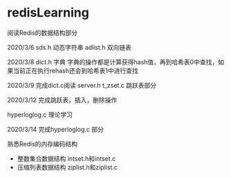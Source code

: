# redisLearning



阅读Redis的数据结构部分

2020/3/6
sds.h  动态字符串
adlist.h 双向链表

2020/3/8
dict.h  字典
字典的操作都是计算获得hash值，再到哈希表0中查找，如果当前正在执行rehash还会到哈希表1中进行查找

2020/3/9 完成dict.c阅读
server.h t_zset.c 跳跃表部分

2020/3/12 完成跳跃表，插入，删除操作

hyperloglog.c  理论学习

2020/3/14 完成hyperloglog.c 部分

熟悉Redis的内存编码结构 
+ 整数集合数据结构 intset.h和intset.c 
+ 压缩列表数据结构 ziplist.h和ziplist.c

